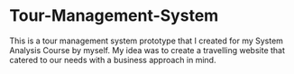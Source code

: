 # Tour-Management-System
This is a tour management system prototype that I created for my System Analysis Course by myself. My idea was to create a travelling website that catered to our needs with a business approach in mind.
